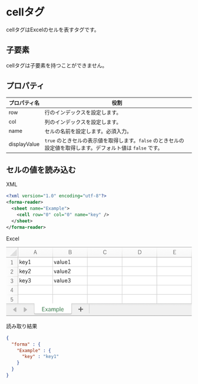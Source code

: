 # cellタグ

cellタグはExcelのセルを表すタグです。

## 子要素

cellタグは子要素を持つことができません。

## プロパティ

| プロパティ名 | 役割 |
| --- | --- |
| row | 行のインデックスを設定します。 |
| col | 列のインデックスを設定します。 |
| name | セルの名前を設定します。必須入力。 |
| displayValue | `true` のときセルの表示値を取得します。`false` のときセルの設定値を取得します。デフォルト値は `false` です。 |

## セルの値を読み込む

XML

```xml
<?xml version="1.0" encoding="utf-8"?>
<forma-reader>
  <sheet name="Example">
    <cell row="0" col="0" name="key" />
  </sheet>
</forma-reader>
```

Excel

![excel](image/reader-cell-1.svg)

読み取り結果

```json
{
  "forma" : {
    "Example" : {
      "key" : "key1"
    }
  }
}
```
